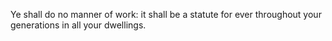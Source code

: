 Ye shall do no manner of work: it shall be a statute for ever throughout your generations in all your dwellings.
